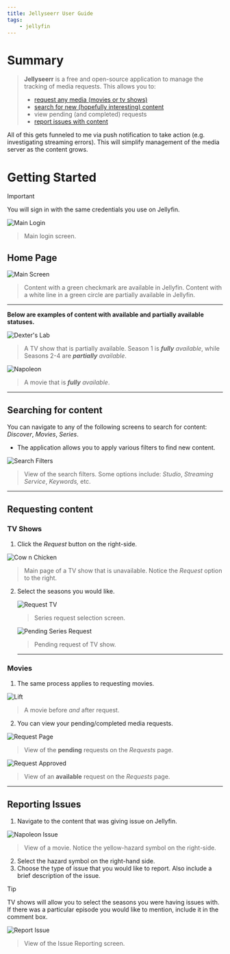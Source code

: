 ```yaml
---
title: Jellyseerr User Guide
tags:
    - jellyfin
---
```

# Summary
> **Jellyseerr** is a free and open-source application to manage the tracking of media requests.
This allows you to:
> 
> - [request any media (movies or tv shows)](Jellyseerr_Guide#Requesting%20content.)
> - [search for new (hopefully interesting) content](Jellyseerr_Guide#Searching%20for%20content.)
> - view pending (and completed) requests
> - [report issues with content](Jellyseerr_Guide#Reporting%20Issues.)

All of this gets funneled to me via push notification to take action (e.g. investigating streaming errors). This will simplify management of the media server as the content grows.

# Getting Started

>[!important]
>You will sign in with the same credentials you use on Jellyfin.

![Main Login](static/img/jellyseerr/login-screen.png)

> Main login screen.

## Home Page

![Main Screen](static/img/jellyseerr/main-screen.png)
> Content with a green checkmark are available in Jellyfin. 
> Content with a white line in a green circle are partially available in Jellyfin.

---

**Below are examples of content with available and partially available statuses.**

![Dexter's Lab](static/img/jellyseerr/dexters-lab.png)
> A TV show that is partially available. Season 1 is ***fully** available*, while Seasons 2-4 are ***partially** available*.

![Napoleon](static/img/jellyseerr/napoleon.png)
> A movie that is ***fully** available*.

---
## Searching for content

You can navigate to any of the following screens to search for content: *Discover*, *Movies*, *Series*.

- The application allows you to apply various filters to find new content.

![Search Filters](static/img/jellyseerr/search-filters.png)
>View of the search filters.
>Some options include: *Studio*, *Streaming Service*, *Keywords,* etc.

---
## Requesting content
### TV Shows

1. Click the *Request* button on the right-side.

![Cow n Chicken](static/img/jellyseerr/cow-n-chicken.png)

> Main page of a TV show that is unavailable. Notice the *Request* option to the right.

2. Select the seasons you would like.
    
    ![Request TV](static/img/jellyseerr/request-tv.png)
    > Series request selection screen.    



    ![Pending Series Request](static/img/jellyseerr/pending-request-series.png)
    > Pending request of TV show.
    
    ---
### Movies
1. The same process applies to requesting movies.

![Lift](static/img/jellyseerr/lift-new.png)
> A movie before *and* after request. 

2. You can view your pending/completed media requests.

![Request Page](static/img/jellyseerr/requests-page.png)

> View of the **pending** requests on the *Requests* page.

![Request Approved](static/img/jellyseerr/request-approved.png)

> View of an **available** request on the *Requests* page.

    
---
## Reporting Issues

1. Navigate to the content that was giving issue on Jellyfin.

![Napoleon Issue](static/img/jellyseerr/napoleon-issue.png)

> View of a movie. Notice the yellow-hazard symbol on the right-side.

2. Select the hazard symbol on the right-hand side.
3. Choose the type of issue that you would like to report. Also include a brief description of the issue.
> [!tip]
> TV shows will allow you to select the seasons you were having issues with. If there was a particular episode you would like to mention, include it in the comment box.

![Report Issue](static/img/jellyseerr/report-issue.png)
> View of the Issue Reporting screen.